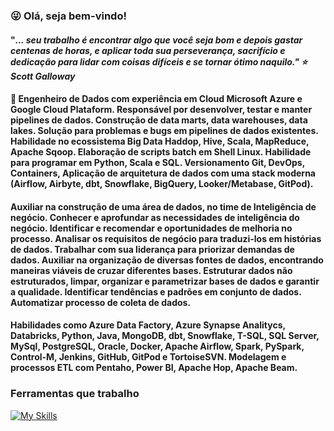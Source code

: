 ### :stuck_out_tongue_winking_eye: Olá, seja bem-vindo!

#### "<i>... seu trabalho é encontrar algo que você seja bom e depois gastar centenas de horas, e aplicar toda sua perseverança, sacrifício e dedicação para lidar com coisas difíceis e se tornar ótimo naquilo."  :star: Scott Galloway </i>

#### 🔭 Engenheiro de Dados com experiência em Cloud Microsoft Azure e Google Cloud Plataform. Responsável por desenvolver, testar e manter pipelines de dados. Construção de data marts, data warehouses, data lakes. Solução para problemas e bugs em pipelines de dados existentes. Habilidade no ecossistema Big Data Haddop, Hive, Scala, MapReduce, Apache Sqoop. Elaboração de scripts batch em Shell Linux. Habilidade para programar em Python, Scala e SQL. Versionamento Git, DevOps, Containers, Aplicação de arquitetura de dados com uma stack moderna (Airflow, Airbyte, dbt, Snowflake, BigQuery, Looker/Metabase, GitPod).

#### Auxiliar na construção de uma área de dados, no time de Inteligência de negócio. Conhecer e aprofundar as necessidades de inteligência do negócio. Identificar e recomendar e oportunidades de melhoria no processo. Analisar os requisitos de negócio para traduzi-los em histórias de dados. Trabalhar com sua liderança para priorizar demandas de dados. Auxiliar na organização de diversas fontes de dados, encontrando maneiras viáveis de cruzar diferentes bases. Estruturar dados não estruturados, limpar, organizar e parametrizar bases de dados e garantir a qualidade. Identificar tendências e padrões em conjunto de dados. Automatizar processo de coleta de dados.

#### Habilidades como Azure Data Factory, Azure Synapse Analitycs, Databricks, Python, Java, MongoDB, dbt, Snowflake, T-SQL, SQL Server, MySql, PostgreSQL, Oracle, Docker, Apache Airflow, Spark, PySpark, Control-M, Jenkins, GitHub, GitPod e TortoiseSVN. Modelagem e processos ETL com Pentaho, Power BI, Apache Hop, Apache Beam.
  
### Ferramentas que trabalho

[![My Skills](https://skillicons.dev/icons?i=vscode,gcp,azure,python,bash,docker,eclipse,mongodb,git,github,gitlab,jenkins,linux,mysql,postgres,powershell,&perline=20)](https://skillicons.dev)

